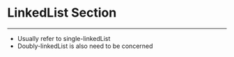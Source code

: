 # LinkedList Section
***
* Usually refer to single-linkedList
* Doubly-linkedList is also need to be concerned
